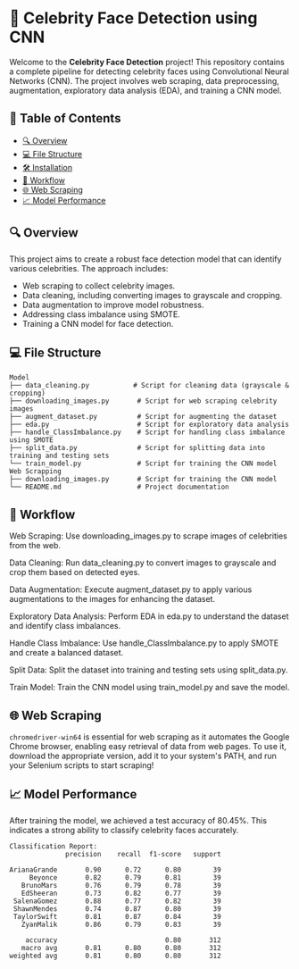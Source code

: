 # 👸  Celebrity Face Detection using CNN

Welcome to the **Celebrity Face Detection** project! This repository contains a complete pipeline for detecting celebrity faces using Convolutional Neural Networks (CNN). The project involves web scraping, data preprocessing, augmentation, exploratory data analysis (EDA), and training a CNN model.

## 🚀 Table of Contents
- [🔍 Overview](#-overview)
- [💻 File Structure](#-file-structure)
- [🛠 Installation](#-installation)
- [📂 Workflow](#-workflow)
- [🌐 Web Scraping](#-web-scraping)
- [📈 Model Performance](#-model-performance)

## 🔍 Overview
This project aims to create a robust face detection model that can identify various celebrities. The approach includes:
- Web scraping to collect celebrity images.
- Data cleaning, including converting images to grayscale and cropping.
- Data augmentation to improve model robustness.
- Addressing class imbalance using SMOTE.
- Training a CNN model for face detection.

## 💻 File Structure
```plaintext
Model
├── data_cleaning.py           # Script for cleaning data (grayscale & cropping)
├── downloading_images.py       # Script for web scraping celebrity images
├── augment_dataset.py          # Script for augmenting the dataset
├── eda.py                      # Script for exploratory data analysis
├── handle_ClassImbalance.py    # Script for handling class imbalance using SMOTE
├── split_data.py               # Script for splitting data into training and testing sets
└── train_model.py              # Script for training the CNN model
Web Scrapping
├── downloading_images.py       # Script for training the CNN model
└── README.md                   # Project documentation
```

## 📂 Workflow
Web Scraping: Use downloading_images.py to scrape images of celebrities from the web.

Data Cleaning: Run data_cleaning.py to convert images to grayscale and crop them based on detected eyes.

Data Augmentation: Execute augment_dataset.py to apply various augmentations to the images for enhancing the dataset.

Exploratory Data Analysis: Perform EDA in eda.py to understand the dataset and identify class imbalances.

Handle Class Imbalance: Use handle_ClassImbalance.py to apply SMOTE and create a balanced dataset.

Split Data: Split the dataset into training and testing sets using split_data.py.

Train Model: Train the CNN model using train_model.py and save the model.

## 🌐 Web Scraping
`chromedriver-win64` is essential for web scraping as it automates the Google Chrome browser, enabling easy retrieval of data from web pages. To use it, download the appropriate version, add it to your system's PATH, and run your Selenium scripts to start scraping!

## 📈 Model Performance
After training the model, we achieved a test accuracy of 80.45%. This indicates a strong ability to classify celebrity faces accurately.
```plaintext
Classification Report:
              precision    recall  f1-score   support

ArianaGrande       0.90      0.72      0.80        39
     Beyonce       0.82      0.79      0.81        39
   BrunoMars       0.76      0.79      0.78        39
   EdSheeran       0.73      0.82      0.77        39
 SalenaGomez       0.88      0.77      0.82        39
 ShawnMendes       0.74      0.87      0.80        39
 TaylorSwift       0.81      0.87      0.84        39
   ZyanMalik       0.86      0.79      0.83        39

    accuracy                           0.80       312
   macro avg       0.81      0.80      0.80       312
weighted avg       0.81      0.80      0.80       312
```
